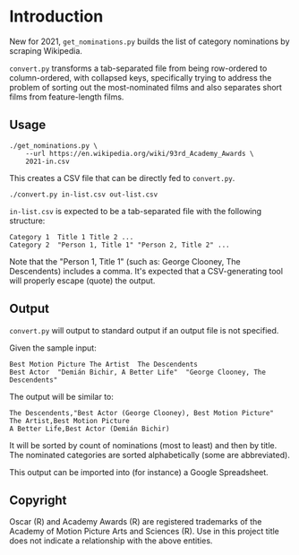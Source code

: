 Introduction
============

New for 2021, `get_nominations.py` builds the list of category
nominations by scraping Wikipedia.

`convert.py` transforms a tab-separated file from being row-ordered
to column-ordered, with collapsed keys, specifically trying to address
the problem of sorting out the most-nominated films and also separates
short films from feature-length films.


Usage
-----

    ./get_nominations.py \
        --url https://en.wikipedia.org/wiki/93rd_Academy_Awards \
        2021-in.csv

This creates a CSV file that can be directly fed to `convert.py`.

    ./convert.py in-list.csv out-list.csv

`in-list.csv` is expected to be a tab-separated file with the following
structure:

    Category 1	Title 1	Title 2	...
    Category 2	"Person 1, Title 1"	"Person 2, Title 2"	...

Note that the "Person 1, Title 1" (such as: George Clooney, The
Descendents) includes a comma. It's expected that a CSV-generating
tool will properly escape (quote) the output.


Output
------

`convert.py` will output to standard output if an output file is not
specified.

Given the sample input:

    Best Motion Picture	The Artist	The Descendents
    Best Actor	"Demián Bichir, A Better Life"	"George Clooney, The Descendents"

The output will be similar to:

    The Descendents,"Best Actor (George Clooney), Best Motion Picture"
    The Artist,Best Motion Picture
    A Better Life,Best Actor (Demián Bichir)

It will be sorted by count of nominations (most to least) and then by
title. The nominated categories are sorted alphabetically (some are
abbreviated).

This output can be imported into (for instance) a Google Spreadsheet.


Copyright
---------

Oscar (R) and Academy Awards (R) are registered trademarks of the
Academy of Motion Picture Arts and Sciences (R). Use in this project
title does not indicate a relationship with the above entities.

